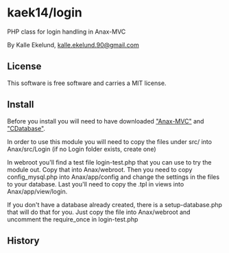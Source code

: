kaek14/login
=========

PHP class for login handling in Anax-MVC

By Kalle Ekelund, kalle.ekelund.90@gmail.com


License
------------------

This software is free software and carries a MIT license.

Install
-----------------------------------

Before you install you will need to have downloaded ["Anax-MVC"](https://github.com/mosbth/Anax-MVC)  and ["CDatabase"](https://github.com/mosbth/cdatabase).

In order to use this module you will need to copy the files under src/ into Anax/src/Login (if no Login folder exists, create one)

In webroot you'll find a test file login-test.php that you can use to try the module out. Copy that into Anax/webroot.
Then you need to copy config_mysql.php into Anax/app/config and change the settings in the files to your database.
Last you'll need to copy the .tpl in views into Anax/app/view/login.

If you don't have a database already created, there is a setup-database.php that will do that for you. Just copy the file
into Anax/webroot and uncomment the require_once in login-test.php


History
-----------------------------------

